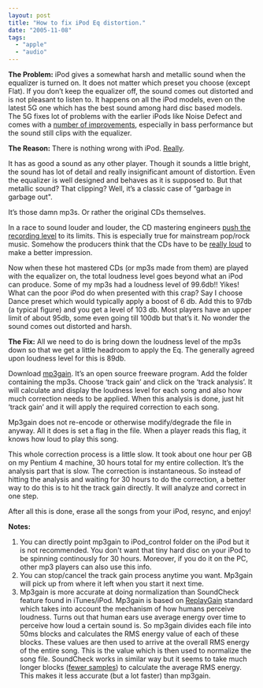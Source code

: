 ```yaml
---
layout: post
title: "How to fix iPod Eq distortion."
date: "2005-11-08"
tags: 
  - "apple"
  - "audio"
---
```


**The Problem:** iPod gives a somewhat harsh and metallic sound when the equalizer is turned on. It does not matter which preset you choose (except Flat). If you don’t keep the equalizer off, the sound comes out distorted and is not pleasant to listen to. It happens on all the iPod models, even on the latest 5G one which has the best sound among hard disc based models. The 5G fixes lot of problems with the earlier iPods like Noise Defect and comes with a [number of improvements](http://www.ilounge.com/index.php/articles/comments/top-ten-things-techies-wanted-to-know-about-the-5g-iPod), especially in bass performance but the sound still clips with the equalizer.

**The Reason:** There is nothing wrong with iPod. [Really](http://machrone.home.comcast.net/playertest/distortion.htm).

It has as good a sound as any other player. Though it sounds a little bright, the sound has lot of detail and really insignificant amount of distortion. Even the equalizer is well designed and behaves as it is supposed to. But that metallic sound? That clipping? Well, it’s a classic case of “garbage in garbage out".

It’s those damn mp3s. Or rather the original CDs themselves.

In a race to sound louder and louder, the CD mastering engineers [push the recording level](http://www.johnvestman.com/disease.htm) to its limits. This is especially true for mainstream pop/rock music. Somehow the producers think that the CDs have to be [really loud](http://georgegraham.com/compress.html) to make a better impression.

Now when these hot mastered CDs (or mp3s made from them) are played with the equalizer on, the total loudness level goes beyond what an iPod can produce. Some of my mp3s had a loudness level of 99.6db!! Yikes! What can the poor iPod do when presented with this crap? Say I choose Dance preset which would typically apply a boost of 6 db. Add this to 97db (a typical figure) and you get a level of 103 db. Most players have an upper limit of about 95db, some even going till 100db but that’s it. No wonder the sound comes out distorted and harsh.

**The Fix:** All we need to do is bring down the loudness level of the mp3s down so that we get a little headroom to apply the Eq. The generally agreed upon loudness level for this is 89db.

Download [mp3gain](http://mp3gain.sourceforge.net/). It’s an open source freeware program. Add the folder containing the mp3s. Choose ‘track gain’ and click on the ‘track analysis’. It will calculate and display the loudness level for each song and also how much correction needs to be applied. When this analysis is done, just hit ‘track gain’ and it will apply the required correction to each song.

Mp3gain does not re-encode or otherwise modify/degrade the file in anyway. All it does is set a flag in the file. When a player reads this flag, it knows how loud to play this song.

This whole correction process is a little slow. It took about one hour per GB on my Pentium 4 machine, 30 hours total for my entire collection. It’s the analysis part that is slow. The correction is instantaneous. So instead of hitting the analysis and waiting for 30 hours to do the correction, a better way to do this is to hit the track gain directly. It will analyze and correct in one step.

After all this is done, erase all the songs from your iPod, resync, and enjoy!

**Notes:**

1. You can directly point mp3gain to iPod\_control folder on the iPod but it is not recommended. You don't want that tiny hard disc on your iPod to be spinning continously for 30 hours. Moreover, if you do it on the PC, other mp3 players can also use this info.
2. You can stop/cancel the track gain process anytime you want. Mp3gain will pick up from where it left when you start it next time.
3. Mp3gain is more accurate at doing normalization than SoundCheck feature found in iTunes/iPod. Mp3gain is based on [ReplayGain](http://replaygain.hydrogenaudio.org/) standard which takes into account the mechanism of how humans perceive loudness. Turns out that human ears use average energy over time to perceive how loud a certain sound is. So mp3gain divides each file into 50ms blocks and calculates the RMS energy value of each of these blocks. These values are then used to arrive at the overall RMS energy of the entire song. This is the value which is then used to normalize the song file. SoundCheck works in similar way but it seems to take much longer blocks ([fewer samples](http://www.hydrogenaudio.org/forums/index.php?showtopic=39018&view=findpost&p=345591)) to calculate the average RMS energy. This makes it less accurate (but a lot faster) than mp3gain.
